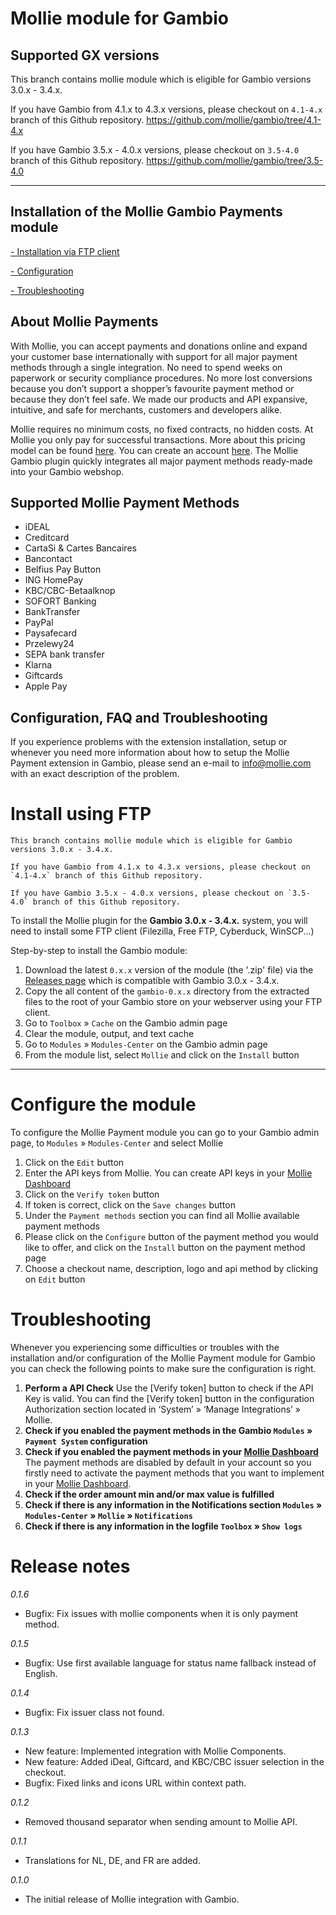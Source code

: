 # Mollie module for Gambio

## Supported GX versions
This branch contains mollie module which is eligible for Gambio versions 3.0.x - 3.4.x. 

If you have Gambio from 4.1.x to 4.3.x versions, please checkout on `4.1-4.x` branch of this Github repository.
https://github.com/mollie/gambio/tree/4.1-4.x

If you have Gambio 3.5.x - 4.0.x versions, please checkout on `3.5-4.0` branch of this Github repository.
https://github.com/mollie/gambio/tree/3.5-4.0
***

## Installation of the Mollie Gambio Payments module ##

[- Installation via FTP client](#install-using-ftp)

[- Configuration](#configure-the-module)

[- Troubleshooting](#troubleshooting)


## About Mollie Payments ##
With Mollie, you can accept payments and donations online and expand your customer base internationally with support for all major payment methods through a single integration. No need to spend weeks on paperwork or security compliance procedures. No more lost conversions because you don’t support a shopper’s favourite payment method or because they don’t feel safe. We made our products and API expansive, intuitive, and safe for merchants, customers and developers alike. 

Mollie requires no minimum costs, no fixed contracts, no hidden costs. At Mollie you only pay for successful transactions. More about this pricing model can be found [here](https://www.mollie.com/en/pricing/). You can create an account [here](https://www.mollie.com/dashboard/signup). The Mollie Gambio plugin quickly integrates all major payment methods ready-made into your Gambio webshop.
   

## Supported Mollie Payment Methods ##
- iDEAL
- Creditcard
- CartaSi & Cartes Bancaires
- Bancontact
- Belfius Pay Button
- ING HomePay
- KBC/CBC-Betaalknop
- SOFORT Banking
- BankTransfer
- PayPal
- Paysafecard
- Przelewy24
- SEPA bank transfer
- Klarna
- Giftcards
- Apple Pay

## Configuration, FAQ and Troubleshooting  ##
If you experience problems with the extension installation, setup or whenever you need more information about how to setup the Mollie Payment extension in Gambio, please send an e-mail to [info@mollie.com](mailto:info@mollie.com) with an exact description of the problem.

# Install using FTP
```
This branch contains mollie module which is eligible for Gambio versions 3.0.x - 3.4.x. 

If you have Gambio from 4.1.x to 4.3.x versions, please checkout on `4.1-4.x` branch of this Github repository.

If you have Gambio 3.5.x - 4.0.x versions, please checkout on `3.5-4.0` branch of this Github repository.
```

To install the Mollie plugin for the **Gambio 3.0.x - 3.4.x.** system, you will need to install some FTP client (Filezilla, Free FTP, Cyberduck, WinSCP...)

Step-by-step to install the Gambio module:
 1. Download the latest `0.x.x` version of the module (the '.zip' file) via the [Releases page](https://github.com/mollie/gambio/releases) which is compatible with Gambio 3.0.x - 3.4.x.
 2. Copy the all content of the `gambio-0.x.x` directory from the extracted files to the root of your Gambio store on your webserver using your FTP client.
 3. Go to `Toolbox` » `Cache` on the Gambio admin page
 4. Clear the module, output, and text cache
 5. Go to `Modules` » `Modules-Center` on the Gambio admin page
 6. From the module list, select `Mollie` and click on the `Install` button
---

# Configure the module
To configure the Mollie Payment module you can go to your Gambio admin page, to `Modules` » `Modules-Center` and select Mollie

 1. Click on the `Edit` button
 2. Enter the API keys from Mollie. You can create API keys in your [Mollie Dashboard](https://www.mollie.com/dashboard/)
 3. Click on the `Verify token` button
 4. If token is correct, click on the `Save changes` button
 5. Under the `Payment methods` section you can find all Mollie available payment methods
 6. Please click on the `Configure` button of the payment method you would like to offer, and click on the `Install` button on the payment method page
 7. Choose a checkout name, description, logo and api method by clicking on `Edit` button
 
# Troubleshooting

Whenever you experiencing some difficulties or troubles with the installation and/or configuration of the Mollie Payment module for Gambio you can check the following points to make sure the configuration is right.

 1. **Perform a API Check**
 Use the [Verify token] button to check if the API Key is valid. You can find the [Verify token] button in the configuration Authorization section located in ‘System’ » ‘Manage Integrations’ » Mollie.
 2. **Check if you enabled the payment methods in the Gambio `Modules` » `Payment System` configuration**
 3. **Check if you enabled the payment methods in your [Mollie Dashboard](https://www.mollie.com/dashboard/)**
The payment methods are disabled by default in your account so you firstly need to activate the payment methods that you want to implement in your [Mollie Dashboard](https://www.mollie.com/dashboard/).
 4. **Check if the order amount min and/or max value is fulfilled**
 5. **Check if there is any information in the Notifications section `Modules` » `Modules-Center` » `Mollie` » `Notifications`**
 6. **Check if there is any information in the logfile `Toolbox` » `Show logs`**

# Release notes
*0.1.6*
- Bugfix: Fix issues with mollie components when it is only payment method.

*0.1.5*
- Bugfix: Use first available language for status name fallback instead of English.

*0.1.4*
- Bugfix: Fix issuer class not found.

*0.1.3*
- New feature: Implemented integration with Mollie Components.
- New feature: Added iDeal, Giftcard, and KBC/CBC issuer selection in the checkout.
- Bugfix: Fixed links and icons URL within context path.

*0.1.2*
- Removed thousand separator when sending amount to Mollie API.

*0.1.1* 
- Translations for NL, DE, and FR are added.

*0.1.0*
- The initial release of Mollie integration with Gambio.
